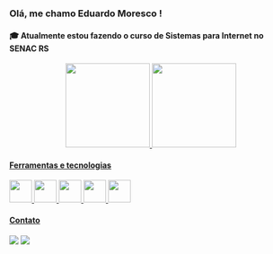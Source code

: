 ### Olá, me chamo Eduardo Moresco ! 

#### :mortar_board: Atualmente estou fazendo o curso de Sistemas para Internet no SENAC RS



<div align="center" style="display: inline_block" >
<a href="https://github.com/dumoresco">
<img height="150em" src="https://github-readme-stats.vercel.app/api/top-langs/?username=dumoresco&layout=compact&langs_count=7&theme=dracula"/>
<img height="150em" src="https://github-readme-stats.vercel.app/api?username=dumoresco&show_icons=true&theme=dracula&include_all_commits=true&count_private=true"/>
</div>

 #### Ferramentas e tecnologias

<img src="https://cdn.jsdelivr.net/gh/devicons/devicon/icons/git/git-original.svg" width="40px" height="40px"/>   <img src="https://cdn.jsdelivr.net/gh/devicons/devicon/icons/html5/html5-original.svg" width="40px" height="40px"/>   <img src="https://cdn.jsdelivr.net/gh/devicons/devicon/icons/css3/css3-original.svg" width="40px" height="40px"/>   <img src="https://cdn.jsdelivr.net/gh/devicons/devicon/icons/javascript/javascript-original.svg" width="40px" height="40px"/>   <img src="https://cdn.jsdelivr.net/gh/devicons/devicon/icons/react/react-original-wordmark.svg" width="40px" height="40px"/>

  
  #### Contato

<div >
<a href="https://instagram.com/dumoresco" target="_blank"><img src="https://img.shields.io/badge/-Instagram-%23E4405F?style=for-the-badge&logo=instagram&logoColor=white" target="_blank"></a>
<a href="https://www.linkedin.com/in/eduardo-moresco-a44b11195" target="_blank"><img src="https://img.shields.io/badge/-LinkedIn-%230077B5?style=for-the-badge&logo=linkedin&logoColor=white" target="_blank"></a>   
</div>




